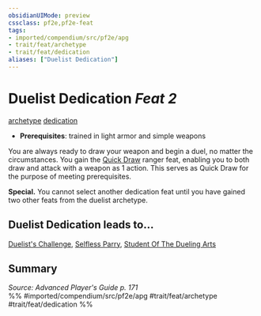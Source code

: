 ```yaml
---
obsidianUIMode: preview
cssclass: pf2e,pf2e-feat
tags:
- imported/compendium/src/pf2e/apg
- trait/feat/archetype
- trait/feat/dedication
aliases: ["Duelist Dedication"]
---
```

# Duelist Dedication  *Feat 2*  
[archetype](archetype.md)  [dedication](dedication.md)  

- **Prerequisites**: trained in light armor and simple weapons

You are always ready to draw your weapon and begin a duel, no matter the circumstances. You gain the [Quick Draw](quick-draw-ranger.md) ranger feat, enabling you to both draw and attack with a weapon as 1 action. This serves as Quick Draw for the purpose of meeting prerequisites.

**Special.** You cannot select another dedication feat until you have gained two other feats from the duelist archetype.

## Duelist Dedication leads to...

[Duelist's Challenge](duelists-challenge-apg.md), [Selfless Parry](selfless-parry-apg.md), [Student Of The Dueling Arts](student-of-the-dueling-arts-apg.md)

## Summary

*Source: Advanced Player's Guide p. 171*  
%% #imported/compendium/src/pf2e/apg #trait/feat/archetype #trait/feat/dedication %%